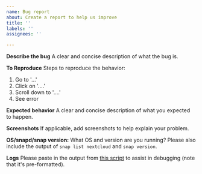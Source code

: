 ```yaml
---
name: Bug report
about: Create a report to help us improve
title: ''
labels: ''
assignees: ''

---
```


**Describe the bug**
A clear and concise description of what the bug is.

**To Reproduce**
Steps to reproduce the behavior:
1. Go to '...'
2. Click on '....'
3. Scroll down to '....'
4. See error

**Expected behavior**
A clear and concise description of what you expected to happen.

**Screenshots**
If applicable, add screenshots to help explain your problem.

**OS/snapd/snap version:**
What OS and version are you running? Please also include the output of `snap list nextcloud` and `snap version`.

**Logs**
Please paste in the output from [this script](https://github.com/nextcloud/nextcloud-snap/wiki/Issue-Debugging-Scripts) to assist in debugging (note that it's pre-formatted).
